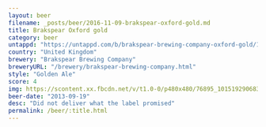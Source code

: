 ```yaml
---
layout: beer
filename: _posts/beer/2016-11-09-brakspear-oxford-gold.md
title: Brakspear Oxford gold
category: beer
untappd: "https://untappd.com/b/brakspear-brewing-company-oxford-gold/14933"
country: "United Kingdom"
brewery: "Brakspear Brewing Company"
breweryURL: "/brewery/brakspear-brewing-company.html"
style: "Golden Ale"
score: 4
img: https://scontent.xx.fbcdn.net/v/t1.0-0/p480x480/76895_10151929068333745_1039559147_n.jpg?_nc_cat=107&_nc_ht=scontent.xx&oh=53d7c1ebdcf62a6188459d4ba5c35c20&oe=5CA57657
beer-date: "2013-09-19"
desc: "Did not deliver what the label promised"
permalink: /beer/:title.html
---
```

